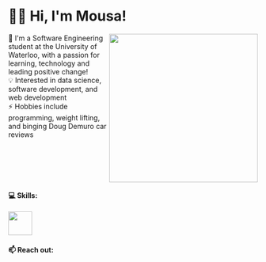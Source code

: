 # 🙋‍♂️ Hi, I'm Mousa!

<img align="right" src="https://media2.giphy.com/media/xVRRDVP6lqtNQJrzN7/giphy.gif" height="300"> 🏫 I'm a Software Engineering student at the University of Waterloo, with a passion for learning, technology and leading positive change! 
<br />
💡 Interested in data science, software development, and web development
<br />
⚡ Hobbies include programming, weight lifting, and binging Doug Demuro car reviews
<br /><br /><br /><br /><br /><br />


#### 💻 Skills:
<img src="https://cdn1.iconfinder.com/data/icons/system-black-circles/512/java-512.png" width="48">

#### 📫 Reach out:


